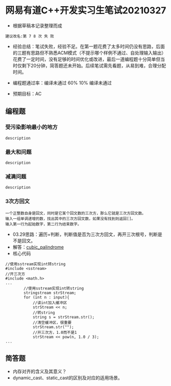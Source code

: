 # 网易有道C++开发实习生笔试20210327
- 根据草稿本记录整理而成
```
建议改名:第 7 8 次 失 败
```
- 经验总结：笔试失败，经验不足。在第一题花费了太多时间仍没有思路，后面的三题有思路但不熟悉ACM模式（不提示哪个样例不通过、自处理输入输出）花费了一定时间，没有足够的时间优化或改进，最后一道编程题十分简单但当时仅剩下20分钟，简答题还未开始。后续笔试需先看题，从易到难，合理分配时间。

- 编程题通过率：编译未通过  60%  10%  编译未通过

- 预期目标：AC

## 编程题
### 受污染影响最小的地方

```
description
```

### 最大和问题

```
description
```

### 减满问题

```
description
```

### 3次方回文

```
一个正整数自身是回文，同时是它某个回文数的三次方，那么它就是三次方回文数。
输入一组单调递增的数，找出其中的三次方回文数，如果没有找到则返回[]。
输入第一行为起始数字，第二行为结束数字。
```

- 03.29思路：遍历+判断，判断值是否为三次方回文，再开三次根号，判断是不是回文。
- 解答：[cubic_palindrome](https://github.com/GaoKangYu/Sword-For-Offer/blob/main/%E8%B5%B0%E5%87%BA%E8%88%92%E9%80%82%E5%8C%BA/%E7%BD%91%E6%98%93%E6%9C%89%E9%81%93C%2B%2B%E5%BC%80%E5%8F%91%E5%AE%9E%E4%B9%A0%E7%94%9F%E7%AC%94%E8%AF%9520210327/cubic_palindrome/cubic_palindrome.cpp)
- 核心代码
```
//使用sstream实现int转string
#include <sstream>
//开三次方
#include <math.h>
...
		//使用sstream实现int转string
		stringstream strStream;
		for (int n : input){
			//读int加入缓冲区
			strStream << n;
			//转string
			string s = strStream.str();
			//清空缓冲区，很重要
			strStream.str("");
			//开三次方，1.0而不是1
			strStream << pow(n, 1.0 / 3);
...
```

## 简答题
- 内存对齐的含义及其意义？
- dynamic_cast、static_cast的区别及对应的适用场景。
